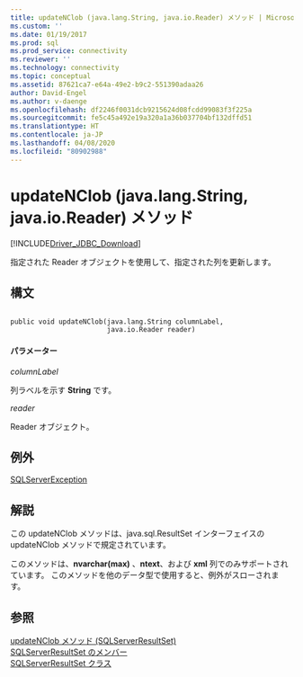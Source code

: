 ```yaml
---
title: updateNClob (java.lang.String, java.io.Reader) メソッド | Microsoft Docs
ms.custom: ''
ms.date: 01/19/2017
ms.prod: sql
ms.prod_service: connectivity
ms.reviewer: ''
ms.technology: connectivity
ms.topic: conceptual
ms.assetid: 87621ca7-e64a-49e2-b9c2-551390adaa26
author: David-Engel
ms.author: v-daenge
ms.openlocfilehash: df2246f0031dcb9215624d08fcdd99083f3f225a
ms.sourcegitcommit: fe5c45a492e19a320a1a36b037704bf132dffd51
ms.translationtype: HT
ms.contentlocale: ja-JP
ms.lasthandoff: 04/08/2020
ms.locfileid: "80902988"
---
```

# <a name="updatenclob-method-javalangstring-javaioreader"></a>updateNClob (java.lang.String, java.io.Reader) メソッド
[!INCLUDE[Driver_JDBC_Download](../../../includes/driver_jdbc_download.md)]

  指定された Reader オブジェクトを使用して、指定された列を更新します。  
  
## <a name="syntax"></a>構文  
  
```  
  
public void updateNClob(java.lang.String columnLabel,  
                        java.io.Reader reader)  
```  
  
#### <a name="parameters"></a>パラメーター  
 *columnLabel*  
  
 列ラベルを示す **String** です。  
  
 *reader*  
  
 Reader オブジェクト。  
  
## <a name="exceptions"></a>例外  
 [SQLServerException](../../../connect/jdbc/reference/sqlserverexception-class.md)  
  
## <a name="remarks"></a>解説  
 この updateNClob メソッドは、java.sql.ResultSet インターフェイスの updateNClob メソッドで規定されています。  
  
 このメソッドは、**nvarchar(max)** 、**ntext**、および **xml** 列でのみサポートされています。 このメソッドを他のデータ型で使用すると、例外がスローされます。  
  
## <a name="see-also"></a>参照  
 [updateNClob メソッド &#40;SQLServerResultSet&#41;](../../../connect/jdbc/reference/updatenclob-method-sqlserverresultset.md)   
 [SQLServerResultSet のメンバー](../../../connect/jdbc/reference/sqlserverresultset-members.md)   
 [SQLServerResultSet クラス](../../../connect/jdbc/reference/sqlserverresultset-class.md)  
  
  
